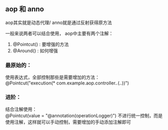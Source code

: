 ## aop 和 anno

aop其实就是动态代理/
anno就是通过反射获得原方法

一般来说两者可以结合使用，
aop中主要有两个注解：
1. @Pointcut() : 要增强的方法
2. @Around() : 如何增强

### 最原始的：

使用表达式，全部控制那些是需要增加的方法：\
@Pointcut("execution(* com.example.aop.controller.*.*(..))")

### 进阶：

结合注解使用：\
@Pointcut(value = "@annotation(operationLogger)")
不进行统一控制，而是使用注解，这样就可以手动控制，需要增加的手动添加注解即可
